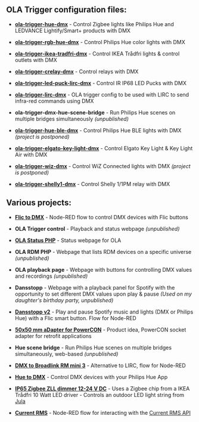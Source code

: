 ## OLA Trigger configuration files: 

* **[ola-trigger-hue-dmx](https://github.com/gobo-ws/ola-trigger-hue-dmx)** - Control Zigbee lights like Philips Hue and LEDVANCE Lightify/Smart+ products with DMX
* **[ola-trigger-rgb-hue-dmx](https://github.com/gobo-ws/ola-trigger-rgb-hue-dmx)** - Control Philips Hue color lights with DMX
* **[ola-trigger-ikea-tradfri-dmx](https://github.com/gobo-ws/ola-trigger-ikea-tradfri-dmx)** - Control IKEA Trådfri lights & control outlets with DMX
* **[ola-trigger-crelay-dmx](https://github.com/gobo-ws/ola-trigger-crelay-dmx)** - Control relays with DMX
* **[ola-trigger-led-puck-lirc-dmx](https://github.com/gobo-ws/ola-trigger-led-puck-lirc-dmx)** - Control IR IP68 LED Pucks with DMX
* **[ola-trigger-lirc-dmx](https://github.com/gobo-ws/ola-trigger-lirc-dmx)** - OLA trigger config to be used with LIRC to send infra-red commands using DMX
* **ola-trigger-dmx-hue-scene-bridge** - Run Philips Hue scenes on multiple bridges simultaneously *(unpublished)*

* **[ola-trigger-hue-ble-dmx](https://github.com/gobo-ws/ola-trigger-hue-ble-dmx)** - Control Philips Hue BLE lights with DMX *(project is postponed)*
* **[ola-trigger-elgato-key-light-dmx](https://github.com/gobo-ws/ola-trigger-elgato-key-light-dmx)** - Control Elgato Key Light & Key Light Air with DMX
* **[ola-trigger-wiz-dmx](https://github.com/gobo-ws/ola-trigger-wiz-light-dmx)** - Control WiZ Connected lights with DMX *(project is postponed)*
* **[ola-trigger-shelly1-dmx](https://github.com/gobo-ws/ola-trigger-shelly1-dmx)** - Control Shelly 1/1PM relay with DMX  



## Various projects:  

* **[Flic to DMX](https://github.com/gobo-ws/flic-dmx)** - Node-RED flow to control DMX devices with Flic buttons

* **OLA Trigger control** - Playback and status webpage *(unpublished)*
* **[OLA Status PHP](https://github.com/gobo-ws/misc/blob/master/ola_status.php)** - Status webpage for OLA
* **OLA RDM PHP** - Webpage that lists RDM devices on a specific universe *(unpublished)*
* **OLA playback page** - Webpage with buttons for controlling DMX values and recordings *(unpublished)*
* **Dansstopp** - Webpage with a playback panel for Spotify with the opportunity to set different DMX values upon play & pause *(Used on my daughter's birthday party, unpublished)*
* [**Dansstopp v2**](flic_spotify_hue_flow.json) - Play and pause Spotify music and lights (DMX or Philips Hue) with a Flic smart button. Flow for Node-RED
* [**50x50 mm aDapter for PowerCON**](50x50_mm_aDapter_pub.pdf) - Product idea, PowerCON socket adapter for retrofit applications
* **Hue scene bridge** - Run Philips Hue scenes on multiple bridges simultaneously, web-based *(unpublished)*
* [**DMX to Broadlink RM mini 3**](https://github.com/gobo-ws/ola-trigger-led-puck-broadlink-rm3-dmx) - Alternative to LIRC, flow for Node-RED  
* [**Hue to DMX**](Hue_to_DMX.md) - Control DMX devices with your Philips Hue App
* [**IP65 Zigbee ZLL dimmer 12-24 V DC**](https://github.com/gobo-ws/misc/blob/master/gobo_ws_IP65_Zigbee_ZLL_dimmer.jpg) - Uses a Zigbee chip from a IKEA Trådfri 10 Watt LED driver - Controls an outdoor LED light string from [Jula](https://www.jula.se/catalog/hem-och-hushall/jul/julbelysning/ljusslingor-utomhus/ljusslinga-led-425433/)
* **[Current RMS](https://flows.nodered.org/flow/0be5feb1d68526c1c60e6d39d630fb47)** - Node-RED flow for interacting with the [Current RMS API](https://api.current-rms.com/doc)
